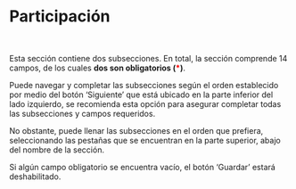 # **Participación** 

<br>

Esta sección contiene dos subsecciones.
En total, la sección comprende 14 campos, de los cuales **dos son obligatorios (<span style="color:red">\*</span>)**.

Puede navegar y completar las subsecciones según el orden establecido por medio del botón ‘Siguiente’ que está ubicado en la parte inferior del lado izquierdo, se recomienda esta opción para asegurar completar todas las subsecciones y campos requeridos. 

No obstante, puede llenar las subsecciones en el orden que prefiera, seleccionando las pestañas que se encuentran en la parte superior, abajo del nombre de la sección. 

Si algún campo obligatorio se encuentra vacío, el botón ‘Guardar’ estará deshabilitado.


